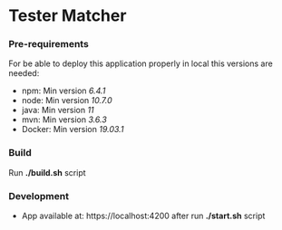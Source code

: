 # Tester Matcher

### Pre-requirements
For be able to deploy this application properly in local this versions are needed:
* npm: Min version _6.4.1_
* node: Min version _10.7.0_
* java: Min version _11_
* mvn: Min version _3.6.3_
* Docker: Min version _19.03.1_

### Build
Run **./build.sh** script


### Development

* App available at: https://localhost:4200 after run **./start.sh** script
